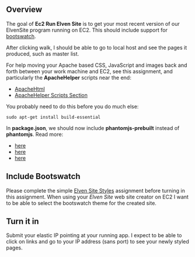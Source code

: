 ## Overview

The goal of **Ec2 Run Elven Site** is to get your most recent version of our ElvenSite program running on EC2. This should include support for [bootswatch][btsw].

After clicking walk, I should be able to go to local host and see the pages it produced, such as master list.

For help moving your Apache based CSS, JavaScript and images back and forth between your work machine and EC2, see this assignment, and particularly the **ApacheHelper** scripts near the end:

- [ApacheHtml][ahtml]
- [ApacheHelper Scripts Section][ahah]

You probably need to do this before you do much else:

```
sudo apt-get install build-essential
```

In **package.json**, we should now include **phantomjs-prebuilt** instead of **phantomjs**. Read more:

- [here][phjs00]
- [here][phjs01]
- [here][phjs02]

[phjs00]: https://www.npmjs.com/package/phantomjs-prebuilt
[phjs01]: https://github.com/gruntjs/grunt-lib-phantomjs/issues/97
[phjs02]: https://github.com/Medium/phantomjs/issues/447

## Include Bootswatch

Please complete the simple [Elven Site Styles][ess] assignment before turning in this assignment. When using your _Elven Site_ web site creator on EC2 I want to be able to select the bootswatch theme for the created site.

## Turn it in

Submit your elastic IP pointing at your running app. I expect to be able to click on links and go to your IP address (sans port) to see your newly styled pages.

[ahtml]: http://www.ccalvert.net/books/CloudNotes/Assignments/ApacheHtml.html
[ahah]: http://www.ccalvert.net/books/CloudNotes/Assignments/ApacheHtml.html#apache-helpers
[ess]: http://www.ccalvert.net/books/CloudNotes/Assignments/ElvenSiteStyles.html
[btsw]: https://bootswatch.com/
